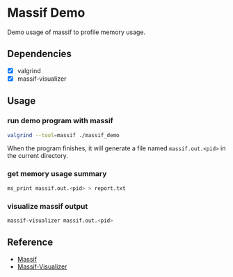# Massif Demo

Demo usage of massif to profile memory usage.

## Dependencies

- [x] valgrind
- [x] massif-visualizer

## Usage


### run demo program with massif

```bash
valgrind --tool=massif ./massif_demo
```

When the program finishes, it will generate a file named `massif.out.<pid>` in the current directory.

### get memory usage summary

```bash
ms_print massif.out.<pid> > report.txt
```

### visualize massif output

```bash
massif-visualizer massif.out.<pid>
```

## Reference

- [Massif](https://valgrind.org/docs/manual/ms-manual.html)
- [Massif-Visualizer](https://github.com/KDE/massif-visualizer)
